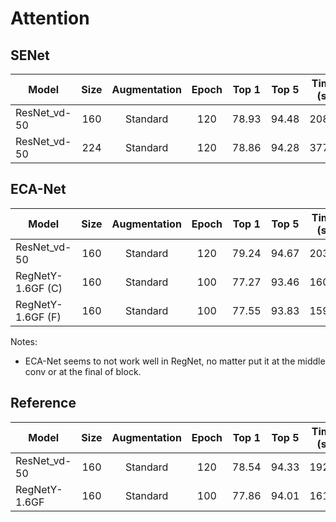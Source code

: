 # Attention

## SENet
| Model           | Size | Augmentation | Epoch | Top 1 | Top 5 | Time (s) | Script |
|-----------------|:----:|:------------:|:-----:|:-----:|:-----:|:--------:|:------:|
| ResNet_vd-50 |  160 |   Standard   |  120  | 78.93 | 94.48 |   208.1  |   [23](/configs/ImageNet/23.py)   |
| ResNet_vd-50 |  224 |   Standard   |  120  | 78.86 | 94.28 |   377.2  |   [101](/configs/ImageNet/101.py)  |


## ECA-Net
| Model             | Size | Augmentation | Epoch | Top 1 | Top 5 | Time (s) | Script |
|-------------------|:----:|:------------:|:-----:|:-----:|:-----:|:--------:|:------:|
| ResNet_vd-50  |  160 |   Standard   |  120  | 79.24 | 94.67 |   203.1  |   24   |
| RegNetY-1.6GF (C) |  160 |   Standard   |  100  | 77.27 | 93.46 |   160.9  |   35   |
| RegNetY-1.6GF (F) |  160 |   Standard   |  100  | 77.55 | 93.83 |   159.7  |   38   |

Notes:
- ECA-Net seems to not work well in RegNet, no matter put it at the middle conv or at the final of block.


## Reference
| Model         | Size | Augmentation | Epoch | Top 1 | Top 5 | Time (s) | Script |
|---------------|:----:|:------------:|:-----:|:-----:|:-----:|:--------:|:------:|
| ResNet_vd-50  |  160 |   Standard   |  120  | 78.54 | 94.33 |   192.1  |   50   |
| RegNetY-1.6GF |  160 |   Standard   |  100  | 77.86 | 94.01 |   161.8  |   32   |